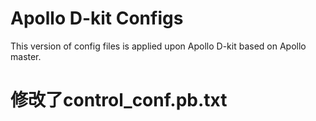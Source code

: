 # Apollo D-kit Configs

This version of config files is applied upon Apollo D-kit based on Apollo master.
# 修改了control_conf.pb.txt

